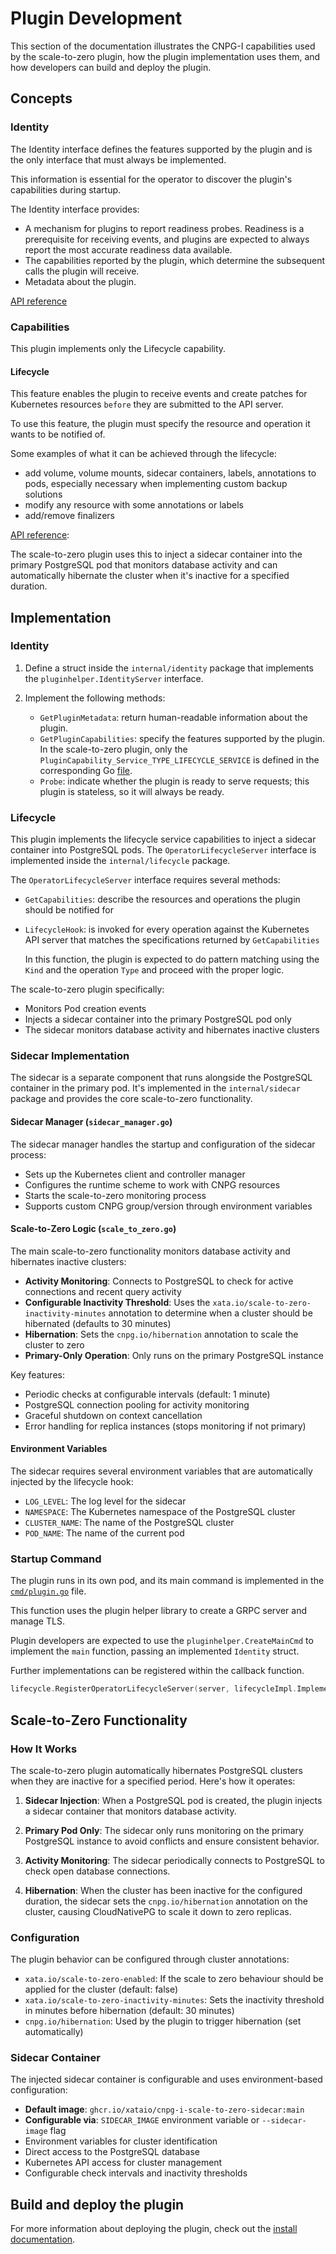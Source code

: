 # Plugin Development

This section of the documentation illustrates the CNPG-I capabilities used by
the scale-to-zero plugin, how the plugin implementation uses them, and how
developers can build and deploy the plugin.

## Concepts

### Identity

The Identity interface defines the features supported by the plugin and is the
only interface that must always be implemented.

This information is essential for the operator to discover the plugin's
capabilities during startup.

The Identity interface provides:

- A mechanism for plugins to report readiness probes. Readiness is a
  prerequisite for receiving events, and plugins are expected to always report
  the most accurate readiness data available.
- The capabilities reported by the plugin, which determine the subsequent calls
  the plugin will receive.
- Metadata about the plugin.

[API reference](https://github.com/cloudnative-pg/cnpg-i/blob/main/proto/identity.proto)

### Capabilities

This plugin implements only the Lifecycle capability.

#### Lifecycle

This feature enables the plugin to receive events and create patches for
Kubernetes resources `before` they are submitted to the API server.

To use this feature, the plugin must specify the resource and operation it wants
to be notified of.

Some examples of what it can be achieved through the lifecycle:

- add volume, volume mounts, sidecar containers, labels, annotations to pods,
  especially necessary when implementing custom backup solutions
- modify any resource with some annotations or labels
- add/remove finalizers

[API reference](https://github.com/cloudnative-pg/cnpg-i/blob/main/proto/operator_lifecycle.proto):

The scale-to-zero plugin uses this to inject a sidecar container into the primary
PostgreSQL pod that monitors database activity and can automatically hibernate the
cluster when it's inactive for a specified duration.

## Implementation

### Identity

1. Define a struct inside the `internal/identity` package that implements
   the `pluginhelper.IdentityServer` interface.

2. Implement the following methods:

   - `GetPluginMetadata`: return human-readable information about the plugin.
   - `GetPluginCapabilities`: specify the features supported by the plugin. In
     the scale-to-zero plugin, only the
     `PluginCapability_Service_TYPE_LIFECYCLE_SERVICE` is defined in the
     corresponding Go [file](../internal/identity/impl.go).
   - `Probe`: indicate whether the plugin is ready to serve requests; this
     plugin is stateless, so it will always be ready.

### Lifecycle

This plugin implements the lifecycle service capabilities to inject a sidecar
container into PostgreSQL pods. The `OperatorLifecycleServer` interface is implemented
inside the `internal/lifecycle` package.

The `OperatorLifecycleServer` interface requires several methods:

- `GetCapabilities`: describe the resources and operations the plugin should be
  notified for

- `LifecycleHook`: is invoked for every operation against the Kubernetes API
  server that matches the specifications returned by `GetCapabilities`

  In this function, the plugin is expected to do pattern matching using
  the `Kind` and the operation `Type` and proceed with the proper logic.

The scale-to-zero plugin specifically:

- Monitors Pod creation events
- Injects a sidecar container into the primary PostgreSQL pod only
- The sidecar monitors database activity and hibernates inactive clusters

### Sidecar Implementation

The sidecar is a separate component that runs alongside the PostgreSQL container
in the primary pod. It's implemented in the `internal/sidecar` package and provides
the core scale-to-zero functionality.

#### Sidecar Manager (`sidecar_manager.go`)

The sidecar manager handles the startup and configuration of the sidecar process:

- Sets up the Kubernetes client and controller manager
- Configures the runtime scheme to work with CNPG resources
- Starts the scale-to-zero monitoring process
- Supports custom CNPG group/version through environment variables

#### Scale-to-Zero Logic (`scale_to_zero.go`)

The main scale-to-zero functionality monitors database activity and hibernates
inactive clusters:

- **Activity Monitoring**: Connects to PostgreSQL to check for active connections
  and recent query activity
- **Configurable Inactivity Threshold**: Uses the `xata.io/scale-to-zero-inactivity-minutes`
  annotation to determine when a cluster should be hibernated (defaults to 30 minutes)
- **Hibernation**: Sets the `cnpg.io/hibernation` annotation to scale the cluster to zero
- **Primary-Only Operation**: Only runs on the primary PostgreSQL instance

Key features:

- Periodic checks at configurable intervals (default: 1 minute)
- PostgreSQL connection pooling for activity monitoring
- Graceful shutdown on context cancellation
- Error handling for replica instances (stops monitoring if not primary)

#### Environment Variables

The sidecar requires several environment variables that are automatically injected
by the lifecycle hook:

- `LOG_LEVEL`: The log level for the sidecar
- `NAMESPACE`: The Kubernetes namespace of the PostgreSQL cluster
- `CLUSTER_NAME`: The name of the PostgreSQL cluster
- `POD_NAME`: The name of the current pod

### Startup Command

The plugin runs in its own pod, and its main command is implemented in
the [`cmd/plugin.go`](<(../cmd/plugin/plugin.go)>) file.

This function uses the plugin helper library to create a GRPC server and manage
TLS.

Plugin developers are expected to use the `pluginhelper.CreateMainCmd`
to implement the `main` function, passing an implemented `Identity`
struct.

Further implementations can be registered within the callback function.

```go
lifecycle.RegisterOperatorLifecycleServer(server, lifecycleImpl.Implementation{})
```

## Scale-to-Zero Functionality

### How It Works

The scale-to-zero plugin automatically hibernates PostgreSQL clusters when they
are inactive for a specified period. Here's how it operates:

1. **Sidecar Injection**: When a PostgreSQL pod is created, the plugin injects a
   sidecar container that monitors database activity.

2. **Primary Pod Only**: The sidecar only runs monitoring on the primary PostgreSQL
   instance to avoid conflicts and ensure consistent behavior.

3. **Activity Monitoring**: The sidecar periodically connects to PostgreSQL to check open database connections.

4. **Hibernation**: When the cluster has been inactive for the configured duration,
   the sidecar sets the `cnpg.io/hibernation` annotation on the cluster, causing
   CloudNativePG to scale it down to zero replicas.

### Configuration

The plugin behavior can be configured through cluster annotations:

- `xata.io/scale-to-zero-enabled`: If the scale to zero behaviour should be applied for the cluster (default: false)
- `xata.io/scale-to-zero-inactivity-minutes`: Sets the inactivity threshold in minutes before
  hibernation (default: 30 minutes)
- `cnpg.io/hibernation`: Used by the plugin to trigger hibernation (set automatically)

### Sidecar Container

The injected sidecar container is configurable and uses environment-based configuration:

- **Default image**: `ghcr.io/xataio/cnpg-i-scale-to-zero-sidecar:main`
- **Configurable via**: `SIDECAR_IMAGE` environment variable or `--sidecar-image` flag
- Environment variables for cluster identification
- Direct access to the PostgreSQL database
- Kubernetes API access for cluster management
- Configurable check intervals and inactivity thresholds

## Build and deploy the plugin

For more information about deploying the plugin, check out the [install documentation](../INSTALL.md).

